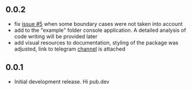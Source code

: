 ## 0.0.2

* fix [issue #5](https://github.com/PackRuble/weather_pack/issues/5) when some boundary cases were not taken into account
* add to the "example" folder console application. A detailed analysis of code writing will be provided later
* add visual resources to documentation, styling of the package was adjusted, link to telegram [channel](https://t.me/+AkGV73kZi_Q1YTMy) is attached

## 0.0.1

* Initial development release. Hi pub.dev